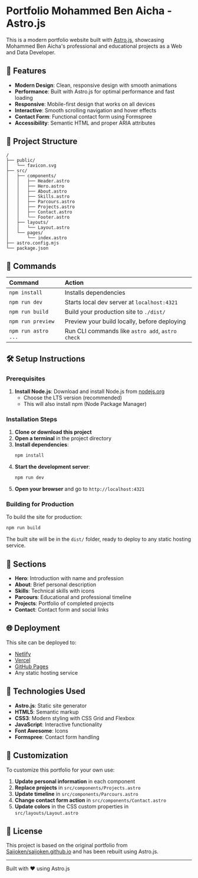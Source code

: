 # Portfolio Mohammed Ben Aicha - Astro.js

This is a modern portfolio website built with [Astro.js](https://astro.build/), showcasing Mohammed Ben Aicha's professional and educational projects as a Web and Data Developer.

## 🚀 Features

- **Modern Design**: Clean, responsive design with smooth animations
- **Performance**: Built with Astro.js for optimal performance and fast loading
- **Responsive**: Mobile-first design that works on all devices
- **Interactive**: Smooth scrolling navigation and hover effects
- **Contact Form**: Functional contact form using Formspree
- **Accessibility**: Semantic HTML and proper ARIA attributes

## 📁 Project Structure

```
/
├── public/
│   └── favicon.svg
├── src/
│   ├── components/
│   │   ├── Header.astro
│   │   ├── Hero.astro
│   │   ├── About.astro
│   │   ├── Skills.astro
│   │   ├── Parcours.astro
│   │   ├── Projects.astro
│   │   ├── Contact.astro
│   │   └── Footer.astro
│   ├── layouts/
│   │   └── Layout.astro
│   └── pages/
│       └── index.astro
├── astro.config.mjs
└── package.json
```

## 🧞 Commands

| Command                   | Action                                           |
| :------------------------ | :----------------------------------------------- |
| `npm install`             | Installs dependencies                            |
| `npm run dev`             | Starts local dev server at `localhost:4321`      |
| `npm run build`           | Build your production site to `./dist/`          |
| `npm run preview`         | Preview your build locally, before deploying     |
| `npm run astro ...`       | Run CLI commands like `astro add`, `astro check` |

## 🛠️ Setup Instructions

### Prerequisites

1. **Install Node.js**: Download and install Node.js from [nodejs.org](https://nodejs.org/)
   - Choose the LTS version (recommended)
   - This will also install npm (Node Package Manager)

### Installation Steps

1. **Clone or download this project**
2. **Open a terminal** in the project directory
3. **Install dependencies**:
   ```bash
   npm install
   ```
4. **Start the development server**:
   ```bash
   npm run dev
   ```
5. **Open your browser** and go to `http://localhost:4321`

### Building for Production

To build the site for production:

```bash
npm run build
```

The built site will be in the `dist/` folder, ready to deploy to any static hosting service.

## 🎨 Sections

- **Hero**: Introduction with name and profession
- **About**: Brief personal description
- **Skills**: Technical skills with icons
- **Parcours**: Educational and professional timeline
- **Projects**: Portfolio of completed projects
- **Contact**: Contact form and social links

## 🌐 Deployment

This site can be deployed to:
- [Netlify](https://netlify.com/)
- [Vercel](https://vercel.com/)
- [GitHub Pages](https://pages.github.com/)
- Any static hosting service

## 📱 Technologies Used

- **Astro.js**: Static site generator
- **HTML5**: Semantic markup
- **CSS3**: Modern styling with CSS Grid and Flexbox
- **JavaScript**: Interactive functionality
- **Font Awesome**: Icons
- **Formspree**: Contact form handling

## 📝 Customization

To customize this portfolio for your own use:

1. **Update personal information** in each component
2. **Replace projects** in `src/components/Projects.astro`
3. **Update timeline** in `src/components/Parcours.astro`
4. **Change contact form action** in `src/components/Contact.astro`
5. **Update colors** in the CSS custom properties in `src/layouts/Layout.astro`

## 📄 License

This project is based on the original portfolio from [Saijoken/saijoken.github.io](https://github.com/Saijoken/saijoken.github.io) and has been rebuilt using Astro.js.

---

Built with ❤️ using Astro.js 